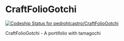 # CraftFolioGotchi

[![Codeship Status for pedrohlcastro/CraftFolioGotchi](https://app.codeship.com/projects/ca776fc0-50b0-0137-94e7-26d1636fb6a9/status?branch=master)](https://app.codeship.com/projects/340020)

CraftFolioGotchi - A portifolio with tamagochi
